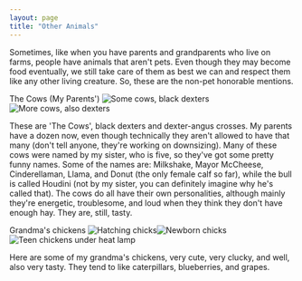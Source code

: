 ```yaml
---
layout: page
title: "Other Animals"
---
```


Sometimes, like when you have parents and grandparents who live on farms, people have animals that aren't pets. Even though they may become food eventually, we still take care of them as best we can and respect them like any other living creature. So, these are the non-pet honorable mentions.

The Cows (My Parents')
![Some cows, black dexters](/The-Pet-Blog/IMG_3560.jpg)![More cows, also dexters](/The-Pet-Blog/IMG_3564.jpg)

These are 'The Cows', black dexters and dexter-angus crosses. My parents have a dozen now, even though technically they aren't allowed to have that many (don't tell anyone, they're working on downsizing). Many of these cows were named by my sister, who is five, so they've got some pretty funny names. Some of the names are: Milkshake, Mayor McCheese, Cinderellaman, Llama, and Donut (the only female calf so far), while the bull is called Houdini (not by my sister, you can definitely imagine why he's called that). The cows do all have their own personalities, although mainly they're energetic, troublesome, and loud when they think they don't have enough hay. They are, still, tasty.

Grandma's chickens
![Hatching chicks](/The-Pet-Blog/IMG_3567.jpg)![Newborn chicks](/The-Pet-Blog/IMG_3568.jpg)![Teen chickens under heat lamp](/The-Pet-Blog/IMG_3570.jpg)

Here are some of my grandma's chickens, very cute, very clucky, and well, also very tasty. They tend to like caterpillars, blueberries, and grapes.


